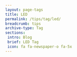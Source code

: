 ```yaml
---
layout: page-tags
title: LED
permalink: /tips/tag/led/
breadcrumb: tips
archive-type: Tag
sections:
 intro: Blog
 brief: LED Tag
 icon: fa fa-newspaper-o fa-5x
---
```

